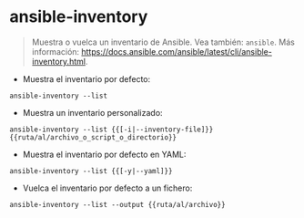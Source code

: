 # ansible-inventory

> Muestra o vuelca un inventario de Ansible.
> Vea también: `ansible`.
> Más información: <https://docs.ansible.com/ansible/latest/cli/ansible-inventory.html>.

- Muestra el inventario por defecto:

`ansible-inventory --list`

- Muestra un inventario personalizado:

`ansible-inventory --list {{[-i|--inventory-file]}} {{ruta/al/archivo_o_script_o_directorio}}`

- Muestra el inventario por defecto en YAML:

`ansible-inventory --list {{[-y|--yaml]}}`

- Vuelca el inventario por defecto a un fichero:

`ansible-inventory --list --output {{ruta/al/archivo}}`
